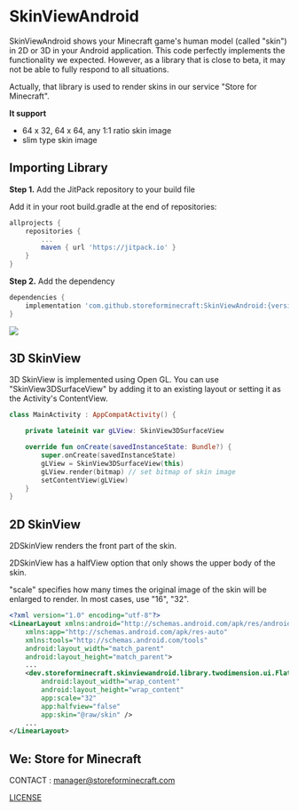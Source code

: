 # SkinViewAndroid

SkinViewAndroid shows your Minecraft game's human model (called "skin") in 2D or 3D in your Android application. This code perfectly implements the functionality we expected. However, as a library that is close to beta, it may not be able to fully respond to all situations.

Actually, that library is used to render skins in our service "Store for Minecraft".

**It support**

- 64 x 32, 64 x 64, any 1:1 ratio skin image
- slim type skin image

## Importing Library

**Step 1.** Add the JitPack repository to your build file

Add it in your root build.gradle at the end of repositories:

```groovy
allprojects {
	repositories {
		...
		maven { url 'https://jitpack.io' }
	}
}
```

**Step 2.** Add the dependency

```groovy
dependencies {
	implementation 'com.github.storeforminecraft:SkinViewAndroid:{version}'
}
```

[![](https://jitpack.io/v/storeforminecraft/SkinViewAndroid.svg)](https://jitpack.io/#storeforminecraft/SkinViewAndroid)

## 3D SkinView

3D SkinView is implemented using Open GL. You can use "SkinView3DSurfaceView" by adding it to an existing layout or setting it as the Activity's ContentView.

```kotlin
class MainActivity : AppCompatActivity() {

    private lateinit var gLView: SkinView3DSurfaceView

    override fun onCreate(savedInstanceState: Bundle?) {
        super.onCreate(savedInstanceState)
        gLView = SkinView3DSurfaceView(this)
        gLView.render(bitmap) // set bitmap of skin image
        setContentView(gLView)
    }
}
```

## 2D SkinView

2DSkinView renders the front part of the skin. 

2DSkinView has a halfView option that only shows the upper body of the skin. 

"scale" specifies how many times the original image of the skin will be enlarged to render. In most cases, use "16", "32".

```xml
<?xml version="1.0" encoding="utf-8"?>
<LinearLayout xmlns:android="http://schemas.android.com/apk/res/android"
    xmlns:app="http://schemas.android.com/apk/res-auto"
    xmlns:tools="http://schemas.android.com/tools"
    android:layout_width="match_parent"
    android:layout_height="match_parent">
  	...
    <dev.storeforminecraft.skinviewandroid.library.twodimension.ui.FlatSkinView
        android:layout_width="wrap_content"
        android:layout_height="wrap_content"
        app:scale="32"
        app:halfview="false"
        app:skin="@raw/skin" />
  	...
</LinearLayout>
```

## We: Store for Minecraft

CONTACT : manager@storeforminecraft.com

[LICENSE](LICNESE.md)
